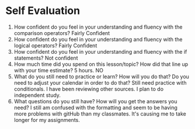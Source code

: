# Self Evaluation

1. How confident do you feel in your understanding and fluency with the comparison operators? Fairly Confident
1. How confident do you feel in your understanding and fluency with the logical operators? Fairly Confident
1. How confident do you feel in your understanding and fluency with the if statements? Not confident
1. How much time did you spend on this lesson/topic? How did that line up with your time estimate? 5 hours. NO
1. What do you still need to practice or learn? How will you do that? Do you need to adjust your calendar in order to do that? Still need practice with conditionals. I have been reviewing other sources. I plan to do independent study.
1. What questions do you still have? How will you get the answers you need? I still am confused with the formatting and seem to be having more problems with gitHub than my classmates. It's causing me to take longer for my assignments.
